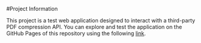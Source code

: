#Project Information

This project is a test web application designed to interact with a third-party PDF compression API. You can explore and test the application on the GitHub Pages of this repository using the following [link](https://bencoronard.github.io/pdf-compressor/).

